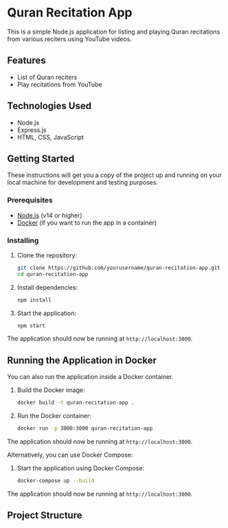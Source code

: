 # Quran Recitation App

This is a simple Node.js application for listing and playing Quran recitations from various reciters using YouTube videos.

## Features

- List of Quran reciters
- Play recitations from YouTube

## Technologies Used

- Node.js
- Express.js
- HTML, CSS, JavaScript

## Getting Started

These instructions will get you a copy of the project up and running on your local machine for development and testing purposes.

### Prerequisites

- [Node.js](https://nodejs.org/) (v14 or higher)
- [Docker](https://www.docker.com/get-started) (if you want to run the app in a container)

### Installing

1. Clone the repository:

    ```bash
    git clone https://github.com/yourusername/quran-recitation-app.git
    cd quran-recitation-app
    ```

2. Install dependencies:

    ```bash
    npm install
    ```

3. Start the application:

    ```bash
    npm start
    ```

The application should now be running at `http://localhost:3000`.

## Running the Application in Docker

You can also run the application inside a Docker container.

1. Build the Docker image:

    ```bash
    docker build -t quran-recitation-app .
    ```

2. Run the Docker container:

    ```bash
    docker run -p 3000:3000 quran-recitation-app
    ```

The application should now be running at `http://localhost:3000`.

Alternatively, you can use Docker Compose:

1. Start the application using Docker Compose:

    ```bash
    docker-compose up --build
    ```

The application should now be running at `http://localhost:3000`.

## Project Structure

